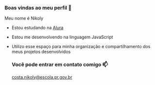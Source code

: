 ### Boas vindas ao meu perfil 💙

Meu nome é Nikoly

- Estou estudando na [Alura](https://www.alura.com.br)
- Estou me desenvolvendo na linguagem JavaScript
- Utilizo esse espaço para minha organização e compartilhamento dos meus projetos desenvolvidos

  ### Você pode entrar em contato comigo 📫

  costa.nikoly@escola.pr.gov.br
